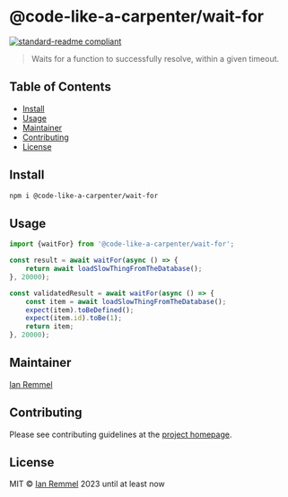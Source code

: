 # @code-like-a-carpenter/wait-for

[![standard-readme compliant](https://img.shields.io/badge/readme%20style-standard-brightgreen.svg?style=flat-square)](https://github.com/RichardLitt/standard-readme)

> Waits for a function to successfully resolve, within a given timeout.

## Table of Contents

-   [Install](#install)
-   [Usage](#usage)
-   [Maintainer](#maintainer)
-   [Contributing](#contributing)
-   [License](#license)

## Install

```bash
npm i @code-like-a-carpenter/wait-for
```

## Usage

```ts
import {waitFor} from '@code-like-a-carpenter/wait-for';

const result = await waitFor(async () => {
    return await loadSlowThingFromTheDatabase();
}, 20000);

const validatedResult = await waitFor(async () => {
    const item = await loadSlowThingFromTheDatabase();
    expect(item).toBeDefined();
    expect(item.id).toBe(1);
    return item;
}, 20000);
```

## Maintainer

[Ian Remmel](https://www.ianwremmel.com)

## Contributing

Please see contributing guidelines at the
[project homepage](https://www.github.com/code-like-a-carpenter/workbench/tree/main/packages/@code-like-a-carpenter/wait-for).

## License

MIT © [Ian Remmel](https://www.ianwremmel.com) 2023 until at least now
